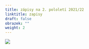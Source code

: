 ```yaml
---
title: zápisy na 2. pololetí 2021/22
linktitle: zapisy
draft: false
obrazek: ""
weight: 2
---
```

[](https://brezanek.webooker.eu/Courses/Register/126474?returnUrl=Courses&tabName=detail)

![](/assets/media/zapisy_2_pol_22.jpg)